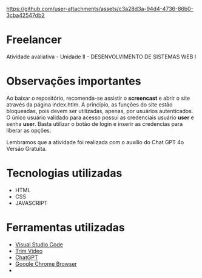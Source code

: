 https://github.com/user-attachments/assets/c3a28d3a-94d4-4736-86b0-3cba42547db2

# Freelancer

Atividade avaliativa - Unidade II - DESENVOLVIMENTO DE SISTEMAS WEB I

# Observações importantes

Ao baixar o repositório, recomenda-se assistir o **screencast** e abrir o site através da página index.htlm. A princípio, as funções do site estão bloqueadas, pois devem ser utilizadas, apenas, por usuários autenticados. O único usuário validado para acesso possui as credenciais usuário **user** e senha **user**. Basta utilizar o botão de login e inserir as credencias para liberar as opções.

Lembramos que a atividade foi realizada com o auxílio do Chat GPT 4o Versão Gratuita.

# Tecnologias utilizadas

* HTML
* CSS
* JAVASCRIPT


# Ferramentas utilizadas

* [Visual Studio Code](https://code.visualstudio.com/download)
* [Trim Video](https://online-video-cutter.com/)
* [ChatGPT](https://chatgpt.com/)
* [Google Chrome Browser](https://www.google.com/chrome/dr/download/?brand=CHBD&ds_kid=43700077663102735&gad_source=1&gclid=Cj0KCQiAu8W6BhC-ARIsACEQoDAM9kfDo85cPQroWwhnvjIxq3GftmDkZk5mZ0Z67YLcEe0Gt1YBP00aApdiEALw_wcB&gclsrc=aw.ds)
* 
